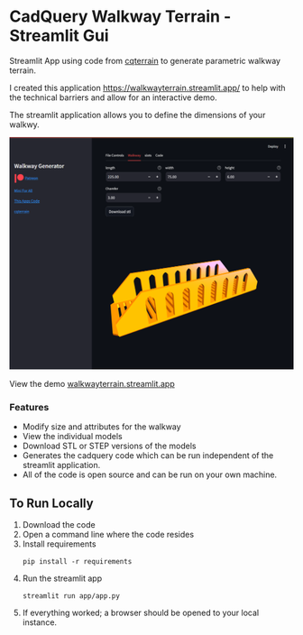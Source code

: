 # CadQuery Walkway Terrain - Streamlit Gui

 Streamlit App using code from [cqterrain](https://github.com/medicationforall/cqterrain) to generate parametric walkway terrain. 
 
I created this application https://walkwayterrain.streamlit.app/ to help with the technical barriers and allow for an interactive demo.

The streamlit application allows you to define the dimensions of your walkwy.


[![](01.png)](https://walkwayterrain.streamlit.app//)

View the demo [walkwayterrain.streamlit.app](https://walkwayterrain.streamlit.app//)

### Features
* Modify size and attributes for the walkway
* View the individual models
* Download STL or STEP versions of the models
* Generates the cadquery code which can be run independent of the streamlit application. 
* All of the code is open source and can be run on your own machine.



## To Run Locally

1. Download the code
2. Open a command line where the code resides
3. Install requirements
    ```
    pip install -r requirements
    ```
4. Run the streamlit app
    ```
    streamlit run app/app.py
    ```
5. If everything worked; a browser should be opened to your local instance.